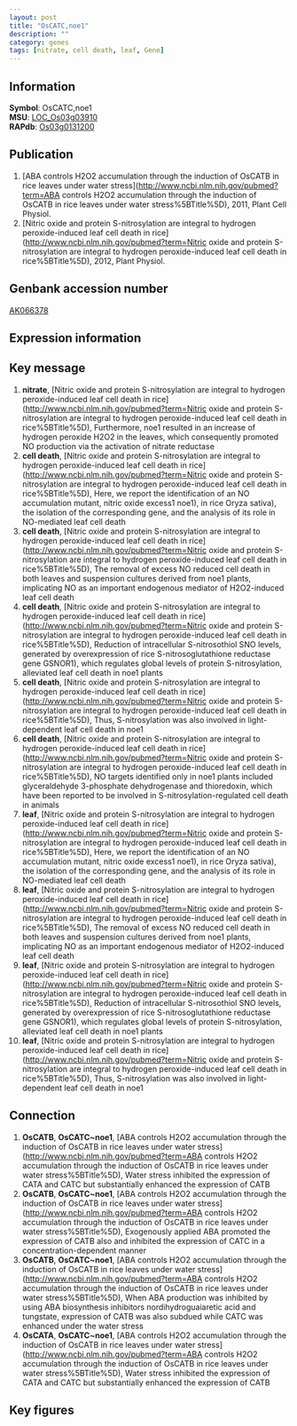 ```yaml
---
layout: post
title: "OsCATC,noe1"
description: ""
category: genes
tags: [nitrate, cell death, leaf, Gene]
---
```


## Information
__Symbol__: OsCATC,noe1  
__MSU__: [LOC_Os03g03910](http://rice.plantbiology.msu.edu/cgi-bin/ORF_infopage.cgi?orf=LOC_Os03g03910)  
__RAPdb__: [Os03g0131200](http://rapdb.dna.affrc.go.jp/viewer/gbrowse_details/irgsp1?name=Os03g0131200)  

## Publication
1. [ABA controls H2O2 accumulation through the induction of OsCATB in rice leaves under water stress](http://www.ncbi.nlm.nih.gov/pubmed?term=ABA controls H2O2 accumulation through the induction of OsCATB in rice leaves under water stress%5BTitle%5D), 2011, Plant Cell Physiol.
2. [Nitric oxide and protein S-nitrosylation are integral to hydrogen peroxide-induced leaf cell death in rice](http://www.ncbi.nlm.nih.gov/pubmed?term=Nitric oxide and protein S-nitrosylation are integral to hydrogen peroxide-induced leaf cell death in rice%5BTitle%5D), 2012, Plant Physiol.

## Genbank accession number
[AK066378](http://www.ncbi.nlm.nih.gov/nuccore/AK066378)  

## Expression information

## Key message
1. __nitrate__, [Nitric oxide and protein S-nitrosylation are integral to hydrogen peroxide-induced leaf cell death in rice](http://www.ncbi.nlm.nih.gov/pubmed?term=Nitric oxide and protein S-nitrosylation are integral to hydrogen peroxide-induced leaf cell death in rice%5BTitle%5D),  Furthermore, noe1 resulted in an increase of hydrogen peroxide H2O2 in the leaves, which consequently promoted NO production via the activation of nitrate reductase
2. __cell death__, [Nitric oxide and protein S-nitrosylation are integral to hydrogen peroxide-induced leaf cell death in rice](http://www.ncbi.nlm.nih.gov/pubmed?term=Nitric oxide and protein S-nitrosylation are integral to hydrogen peroxide-induced leaf cell death in rice%5BTitle%5D),  Here, we report the identification of an NO accumulation mutant, nitric oxide excess1 noe1), in rice Oryza sativa), the isolation of the corresponding gene, and the analysis of its role in NO-mediated leaf cell death
3. __cell death__, [Nitric oxide and protein S-nitrosylation are integral to hydrogen peroxide-induced leaf cell death in rice](http://www.ncbi.nlm.nih.gov/pubmed?term=Nitric oxide and protein S-nitrosylation are integral to hydrogen peroxide-induced leaf cell death in rice%5BTitle%5D),  The removal of excess NO reduced cell death in both leaves and suspension cultures derived from noe1 plants, implicating NO as an important endogenous mediator of H2O2-induced leaf cell death
4. __cell death__, [Nitric oxide and protein S-nitrosylation are integral to hydrogen peroxide-induced leaf cell death in rice](http://www.ncbi.nlm.nih.gov/pubmed?term=Nitric oxide and protein S-nitrosylation are integral to hydrogen peroxide-induced leaf cell death in rice%5BTitle%5D),  Reduction of intracellular S-nitrosothiol SNO levels, generated by overexpression of rice S-nitrosoglutathione reductase gene GSNOR1), which regulates global levels of protein S-nitrosylation, alleviated leaf cell death in noe1 plants
5. __cell death__, [Nitric oxide and protein S-nitrosylation are integral to hydrogen peroxide-induced leaf cell death in rice](http://www.ncbi.nlm.nih.gov/pubmed?term=Nitric oxide and protein S-nitrosylation are integral to hydrogen peroxide-induced leaf cell death in rice%5BTitle%5D),  Thus, S-nitrosylation was also involved in light-dependent leaf cell death in noe1
6. __cell death__, [Nitric oxide and protein S-nitrosylation are integral to hydrogen peroxide-induced leaf cell death in rice](http://www.ncbi.nlm.nih.gov/pubmed?term=Nitric oxide and protein S-nitrosylation are integral to hydrogen peroxide-induced leaf cell death in rice%5BTitle%5D),  NO targets identified only in noe1 plants included glyceraldehyde 3-phosphate dehydrogenase and thioredoxin, which have been reported to be involved in S-nitrosylation-regulated cell death in animals
7. __leaf__, [Nitric oxide and protein S-nitrosylation are integral to hydrogen peroxide-induced leaf cell death in rice](http://www.ncbi.nlm.nih.gov/pubmed?term=Nitric oxide and protein S-nitrosylation are integral to hydrogen peroxide-induced leaf cell death in rice%5BTitle%5D),  Here, we report the identification of an NO accumulation mutant, nitric oxide excess1 noe1), in rice Oryza sativa), the isolation of the corresponding gene, and the analysis of its role in NO-mediated leaf cell death
8. __leaf__, [Nitric oxide and protein S-nitrosylation are integral to hydrogen peroxide-induced leaf cell death in rice](http://www.ncbi.nlm.nih.gov/pubmed?term=Nitric oxide and protein S-nitrosylation are integral to hydrogen peroxide-induced leaf cell death in rice%5BTitle%5D),  The removal of excess NO reduced cell death in both leaves and suspension cultures derived from noe1 plants, implicating NO as an important endogenous mediator of H2O2-induced leaf cell death
9. __leaf__, [Nitric oxide and protein S-nitrosylation are integral to hydrogen peroxide-induced leaf cell death in rice](http://www.ncbi.nlm.nih.gov/pubmed?term=Nitric oxide and protein S-nitrosylation are integral to hydrogen peroxide-induced leaf cell death in rice%5BTitle%5D),  Reduction of intracellular S-nitrosothiol SNO levels, generated by overexpression of rice S-nitrosoglutathione reductase gene GSNOR1), which regulates global levels of protein S-nitrosylation, alleviated leaf cell death in noe1 plants
10. __leaf__, [Nitric oxide and protein S-nitrosylation are integral to hydrogen peroxide-induced leaf cell death in rice](http://www.ncbi.nlm.nih.gov/pubmed?term=Nitric oxide and protein S-nitrosylation are integral to hydrogen peroxide-induced leaf cell death in rice%5BTitle%5D),  Thus, S-nitrosylation was also involved in light-dependent leaf cell death in noe1

## Connection
1. __OsCATB__, __OsCATC~noe1__, [ABA controls H2O2 accumulation through the induction of OsCATB in rice leaves under water stress](http://www.ncbi.nlm.nih.gov/pubmed?term=ABA controls H2O2 accumulation through the induction of OsCATB in rice leaves under water stress%5BTitle%5D),  Water stress inhibited the expression of CATA and CATC but substantially enhanced the expression of CATB
2. __OsCATB__, __OsCATC~noe1__, [ABA controls H2O2 accumulation through the induction of OsCATB in rice leaves under water stress](http://www.ncbi.nlm.nih.gov/pubmed?term=ABA controls H2O2 accumulation through the induction of OsCATB in rice leaves under water stress%5BTitle%5D),  Exogenously applied ABA promoted the expression of CATB also and inhibited the expression of CATC in a concentration-dependent manner
3. __OsCATB__, __OsCATC~noe1__, [ABA controls H2O2 accumulation through the induction of OsCATB in rice leaves under water stress](http://www.ncbi.nlm.nih.gov/pubmed?term=ABA controls H2O2 accumulation through the induction of OsCATB in rice leaves under water stress%5BTitle%5D),  When ABA production was inhibited by using ABA biosynthesis inhibitors nordihydroguaiaretic acid and tungstate, expression of CATB was also subdued while CATC was enhanced under the water stress
4. __OsCATA__, __OsCATC~noe1__, [ABA controls H2O2 accumulation through the induction of OsCATB in rice leaves under water stress](http://www.ncbi.nlm.nih.gov/pubmed?term=ABA controls H2O2 accumulation through the induction of OsCATB in rice leaves under water stress%5BTitle%5D),  Water stress inhibited the expression of CATA and CATC but substantially enhanced the expression of CATB

## Key figures


